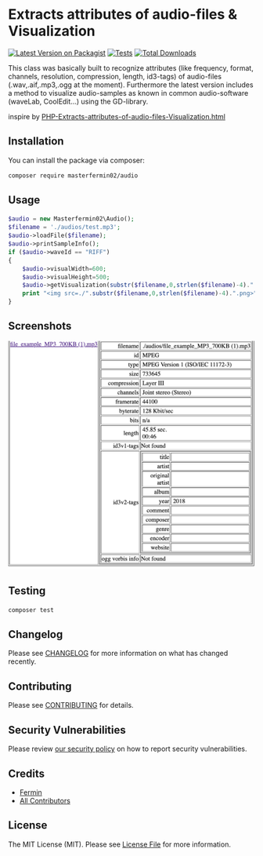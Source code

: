 # Extracts attributes of audio-files & Visualization

[![Latest Version on Packagist](https://img.shields.io/packagist/v/masterfermin02/audio.svg?style=flat-square)](https://packagist.org/packages/masterfermin02/audio)
[![Tests](https://github.com/masterfermin02/audio/actions/workflows/run-tests.yml/badge.svg?branch=main)](https://github.com/masterfermin02/audio/actions/workflows/run-tests.yml)
[![Total Downloads](https://img.shields.io/packagist/dt/masterfermin02/audio.svg?style=flat-square)](https://packagist.org/packages/masterfermin02/audio)

This class was basically built to recognize attributes (like frequency, format, channels, resolution, compression, length, id3-tags) of audio-files (.wav,.aif,.mp3,.ogg at the moment). Furthermore the latest version includes a method to visualize audio-samples as known in common audio-software (waveLab, CoolEdit...) using the GD-library.

inspire by [PHP-Extracts-attributes-of-audio-files-Visualization.html](https://www.phpclasses.org/package/482-PHP-Extracts-attributes-of-audio-files-Visualization.html)

## Installation

You can install the package via composer:

```bash
composer require masterfermin02/audio
```

## Usage

```php
$audio = new Masterfermin02\Audio();
$filename = './audios/test.mp3';
$audio->loadFile($filename);
$audio->printSampleInfo();
if ($audio->waveId == "RIFF")
{
    $audio->visualWidth=600;
    $audio->visualHeight=500;
    $audio->getVisualization(substr($filename,0,strlen($filename)-4).".png");
    print "<img src=./".substr($filename,0,strlen($filename)-4).".png>";
}
```

## Screenshots
![result](./screen/Screenshot%202023-12-04%20at%203.40.12%20PM.png?raw=true "Result")

## Testing

```bash
composer test
```

## Changelog

Please see [CHANGELOG](CHANGELOG.md) for more information on what has changed recently.

## Contributing

Please see [CONTRIBUTING](https://github.com/spatie/.github/blob/main/CONTRIBUTING.md) for details.

## Security Vulnerabilities

Please review [our security policy](../../security/policy) on how to report security vulnerabilities.

## Credits

- [Fermin](https://github.com/masterfermin02)
- [All Contributors](../../contributors)

## License

The MIT License (MIT). Please see [License File](LICENSE.md) for more information.
